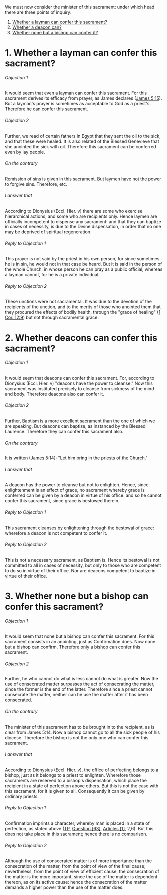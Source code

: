 We must now consider the minister of this sacrament: under which head there are three points of inquiry:  

1. [ Whether a layman can confer this sacrament?](#1.%20Whether%20a%20layman%20can%20confer%20this%20sacrament?)
2. [ Whether a deacon can?](#2.%20Whether%20deacons%20can%20confer%20this%20sacrament?)
3. [ Whether none but a bishop can confer it?](#3.%20Whether%20none%20but%20a%20bishop%20can%20confer%20this%20sacrament?)



# 1. Whether a layman can confer this sacrament? 

###### Objection 1
It would seem that even a layman can confer this sacrament. For this sacrament derives its efficacy from prayer, as James declares ([James 5:15](http://bible.gospelcom.net/bible?James+5:15)). But a layman's prayer is sometimes as acceptable to God as a priest's. Therefore he can confer this sacrament.  

###### Objection 2
Further, we read of certain fathers in Egypt that they sent the oil to the sick, and that these were healed. It is also related of the Blessed Genevieve that she anointed the sick with oil. Therefore this sacrament can be conferred even by lay people.  

###### On the contrary
Remission of sins is given in this sacrament. But laymen have not the power to forgive sins. Therefore, etc.  

###### I answer that
According to Dionysius (Eccl. Hier. v) there are some who exercise hierarchical actions, and some who are recipients only. Hence laymen are officially incompetent to dispense any sacrament: and that they can baptize in cases of necessity, is due to the Divine dispensation, in order that no one may be deprived of spiritual regeneration.  

###### Reply to Objection 1
This prayer is not said by the priest in his own person, for since sometimes he is in sin, he would not in that case be heard. But it is said in the person of the whole Church, in whose person he can pray as a public official, whereas a layman cannot, for he is a private individual.  

###### Reply to Objection 2
These unctions were not sacramental. It was due to the devotion of the recipients of the unction, and to the merits of those who anointed them that they procured the effects of bodily health, through the "grace of healing" ([1 Cor. 12:9](http://bible.gospelcom.net/bible?1+Cor++12:9)) but not through sacramental grace.  




# 2. Whether deacons can confer this sacrament? 

###### Objection 1
It would seem that deacons can confer this sacrament. For, according to Dionysius (Eccl. Hier. v) "deacons have the power to cleanse." Now this sacrament was instituted precisely to cleanse from sickness of the mind and body. Therefore deacons also can confer it.  

###### Objection 2
Further, Baptism is a more excellent sacrament than the one of which we are speaking. But deacons can baptize, as instanced by the Blessed Laurence. Therefore they can confer this sacrament also.  

###### On the contrary
It is written ([James 5:14](http://bible.gospelcom.net/bible?James+5:14)): "Let him bring in the priests of the Church."  

###### I answer that
A deacon has the power to cleanse but not to enlighten. Hence, since enlightenment is an effect of grace, no sacrament whereby grace is conferred can be given by a deacon in virtue of his office: and so he cannot confer this sacrament, since grace is bestowed therein.  

###### Reply to Objection 1
This sacrament cleanses by enlightening through the bestowal of grace: wherefore a deacon is not competent to confer it.  

###### Reply to Objection 2
This is not a necessary sacrament, as Baptism is. Hence its bestowal is not committed to all in cases of necessity, but only to those who are competent to do so in virtue of their office. Nor are deacons competent to baptize in virtue of their office.  

# 3. Whether none but a bishop can confer this sacrament? 

###### Objection 1
It would seem that none but a bishop can confer this sacrament. For this sacrament consists in an anointing, just as Confirmation does. Now none but a bishop can confirm. Therefore only a bishop can confer this sacrament.  

###### Objection 2
Further, he who cannot do what is less cannot do what is greater. Now the use of consecrated matter surpasses the act of consecrating the matter, since the former is the end of the latter. Therefore since a priest cannot consecrate the matter, neither can he use the matter after it has been consecrated.  

###### On the contrary
The minister of this sacrament has to be brought in to the recipient, as is clear from James 5:14. Now a bishop cannot go to all the sick people of his diocese. Therefore the bishop is not the only one who can confer this sacrament.  

###### I answer that
According to Dionysius (Eccl. Hier. v), the office of perfecting belongs to a bishop, just as it belongs to a priest to enlighten. Wherefore those sacraments are reserved to a bishop's dispensation, which place the recipient in a state of perfection above others. But this is not the case with this sacrament, for it is given to all. Consequently it can be given by ordinary priests.  

###### Reply to Objection 1
Confirmation imprints a character, whereby man is placed in a state of perfection, as stated above ([TP](../TP.html), [Question \[63\]](../TP/TP063.html#TPQ63OUTP1), [Articles \[1\]](../TP/TP063.html#TPQ63ATHEP1), 2,6). But this does not take place in this sacrament; hence there is no comparison.  

###### Reply to Objection 2
Although the use of consecrated matter is of more importance than the consecration of the matter, from the point of view of the final cause; nevertheless, from the point of view of efficient cause, the consecration of the matter is the more important, since the use of the matter is dependent thereon, as on its active cause: hence the consecration of the matter demands a higher power than the use of the matter does.